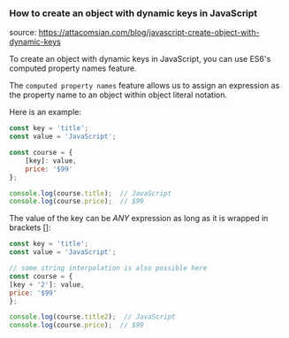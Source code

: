 ### How to create an object with dynamic keys in JavaScript
source: https://attacomsian.com/blog/javascript-create-object-with-dynamic-keys

To create an object with dynamic keys in JavaScript, you can use ES6's computed property names feature.

The `computed property names` feature allows us to assign an expression as the property name to an object within object literal notation.

Here is an example:
```js
const key = 'title';
const value = 'JavaScript';

const course = {
    [key]: value,
    price: '$99'
};

console.log(course.title);  // JavaScript
console.log(course.price);  // $99
```
The value of the key can be *ANY* expression as long as it is wrapped in brackets []:
```js
const key = 'title';
const value = 'JavaScript';

// some string interpolation is also possible here
const course = {
[key + '2']: value,
price: '$99'
};

console.log(course.title2);  // JavaScript
console.log(course.price);  // $99 
```
